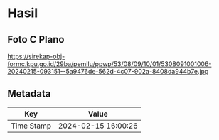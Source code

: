 # Hasil

## Foto C Plano

https://sirekap-obj-formc.kpu.go.id/29ba/pemilu/ppwp/53/08/09/10/01/5308091001006-20240215-093151--5a9476de-562d-4c07-902a-8408da944b7e.jpg


## Metadata

| Key        | Value               |
| ---------- | ------------------- |
| Time Stamp | 2024-02-15 16:00:26 |



